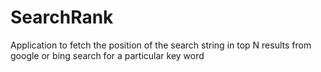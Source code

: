 # SearchRank
Application to fetch the position of the search string in top N results from google or bing search for  a particular key word 
